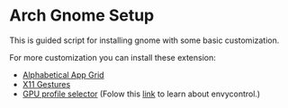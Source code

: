 # Arch Gnome Setup

This is guided script for installing gnome with some basic customization.

For more customization you can install these extension:

 - [Alphabetical App Grid](https://extensions.gnome.org/extension/4269/alphabetical-app-grid/)
 - [X11 Gestures](https://extensions.gnome.org/extension/4033/x11-gestures/)
 - [GPU profile selector](https://extensions.gnome.org/extension/5009/gpu-profile-selector/)
(Folow this [link](https://github.com/bayasdev/envycontrol) to learn about envycontrol.)
